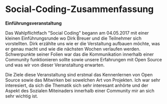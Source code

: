 # Social-Coding-Zusammenfassung

**Einführungsveranstaltung**

Das Wahlpflichtfach "Social Coding" begann am 04.05.2017 mit einer kleinen Einführungsrunde wo Dirk Breuer und die Teilnehmer sich vorstellten. Dirk erzählte uns wie er die Verstaltung aufbauen möchte, was er genau macht und wie die nächsten Wochen verlaufen werden.
Schwerpunkte seiner Folien war das die Kommunikation innerhalb einer Community funktionieren sollte sowie unsere Erfahrungen mit Open Source und was wir von dieser Veranstaltung erwarten. 

Die Ziele diese Veranstaltung sind erstmal das Kennenlernen von Open Source sowie das Mitwirken bei sowelchen Art von Projekten. Ich war sehr interesiert, da sich die Thematik sich sehr interesant anhörte und der Aspekt des Sozialen Miteinaders innerhalb einer Community mir an sich sehr wichtig ist.

